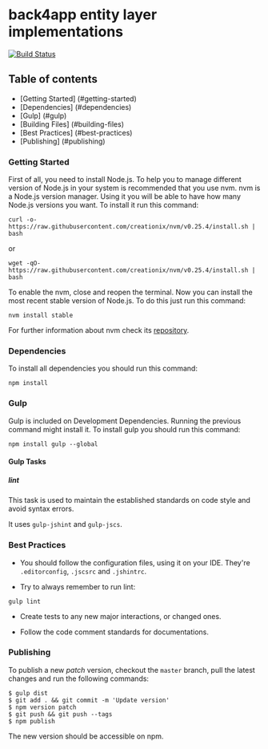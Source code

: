 back4app entity layer implementations
=====================================

[![Build Status](
    http://jenkins.back4app.com:8080/buildStatus/icon?job=back4app-entity%20-%20master)](
    http://jenkins.back4app.com:8080/job/back4app-entity%20-%20master/)

## Table of contents

* [Getting Started] (#getting-started)
* [Dependencies] (#dependencies)
* [Gulp] (#gulp)
* [Building Files] (#building-files)
* [Best Practices] (#best-practices)
* [Publishing] (#publishing)

### Getting Started

First of all, you need to install Node.js. To help you to manage different
version of Node.js in your system is recommended that you use nvm. nvm is a
Node.js version manager. Using it you will be able to have how many Node.js
versions you want. To install it run this command:

```
curl -o- https://raw.githubusercontent.com/creationix/nvm/v0.25.4/install.sh | bash
```

or

```
wget -qO- https://raw.githubusercontent.com/creationix/nvm/v0.25.4/install.sh | bash
```

To enable the nvm, close and reopen the terminal.
Now you can install the most recent stable version of Node.js. To do this just
run this command:

```
nvm install stable
```

For further information about nvm check its [repository](
https://github.com/creationix/nvm).

### Dependencies

To install all dependencies you should run this command:

```
npm install
```

### Gulp

Gulp is included on Development Dependencies. Running the previous command might install it.
To install gulp you should run this command:

```
npm install gulp --global
```

#### Gulp Tasks

##### lint

This task is used to maintain the established standards on code style and avoid syntax errors.
  
It uses `gulp-jshint` and `gulp-jscs`.

### Best Practices

* You should follow the configuration files, using it on your IDE.
They're `.editorconfig`, `.jscsrc` and `.jshintrc`.

* Try to always remember to run lint:
```
gulp lint
```
* Create tests to any new major interactions, or changed ones.

* Follow the code comment standards for documentations.

### Publishing

To publish a new *patch* version, checkout the `master` branch, pull the latest changes and run the following commands:

```
$ gulp dist
$ git add . && git commit -m 'Update version'
$ npm version patch
$ git push && git push --tags
$ npm publish
```

The new version should be accessible on npm.
